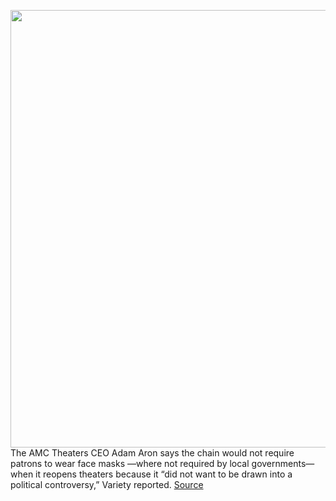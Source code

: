 <img src='https://cdn.vox-cdn.com/thumbor/D57TI0Fo8MPkRJniGoAJ19SguV0=/0x0:3673x2255/1200x800/filters:focal(1544x835:2130x1421)/cdn.vox-cdn.com/uploads/chorus_image/image/66958032/1212814327.jpg.0.jpg' width='700px' /><br/>
The AMC Theaters CEO Adam Aron says the chain would not require patrons to wear face masks —where not required by local governments— when it reopens theaters because it “did not want to be drawn into a political controversy,”  Variety reported.
<a href='https://www.theverge.com/2020/6/19/21296698/amc-theaters-ceo-masks-coronavirus-covid-19-adam-aron-reopening'> Source <a/>